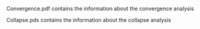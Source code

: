 Convergence.pdf contains the information about the convergence analysis

Collapse.pds contains the information about the collapse analysis
